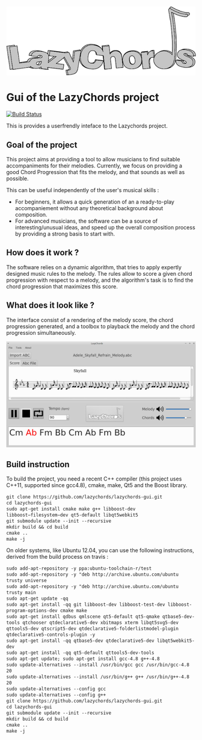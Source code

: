 ![logo](logo.png)

# Gui of the LazyChords project
[![Build Status](https://travis-ci.org/lazychords/lazychords-gui.svg?branch=master)](https://travis-ci.org/lazychords/lazychords-gui)

This is provides a userfrendly inteface to the Lazychords project.

## Goal of the project

This project aims at providing a tool to allow musicians to find suitable accompaniments for their melodies. Currently, we focus on providing a good Chord Progression that fits the melody, and that sounds as well as possible.

This can be useful independently of the user's musical skills : 
* For beginners, it allows a quick generation of an a ready-to-play accompaniement without any theoretical background about composition.
* For advanced musicians, the software can be a source of interesting/unusual ideas, and speed up the overall composition process by providing a strong basis to start with.


## How does it work ?

The software relies on a dynamic algorithm, that tries to apply expertly designed music rules to the melody. The rules allow to score a given chord progression with respect to a melody, and the algorithm's task is to find the chord progression that maximizes this score.

## What does it look like ?

The interface consist of a rendering of the melody score, the chord progression generated, and a toolbox to playback the melody and the chord progression simultaneously.

![gui](GUI.jpg)


## Build instruction

To build the project, you need a recent C++ compiler (this project uses C++11, supported since gcc4.8), cmake, make, Qt5 and the Boost library.

```
git clone https://github.com/lazychords/lazychords-gui.git
cd lazychords-gui
sudo apt-get install cmake make g++ libboost-dev  libboost−filesystem−dev qt5-default libqt5webkit5
git submodule update --init --recursive
mkdir build && cd build
cmake ..
make -j
```

On older systems, like Ubuntu 12.04, you can use the following instructions, derived from the build process on travis : 
```
sudo add-apt-repository -y ppa:ubuntu-toolchain-r/test
sudo add-apt-repository -y "deb http://archive.ubuntu.com/ubuntu trusty universe
sudo add-apt-repository -y "deb http://archive.ubuntu.com/ubuntu trusty main
sudo apt-get update -qq
sudo apt-get install -qq git libboost-dev libboost-test-dev libboost-program-options-dev cmake make
sudo apt-get install qdbus qmlscene qt5-default qt5-qmake qtbase5-dev-tools qtchooser qtdeclarative5-dev xbitmaps xterm libqt5svg5-dev qttools5-dev qtscript5-dev qtdeclarative5-folderlistmodel-plugin qtdeclarative5-controls-plugin -y
sudo apt-get install -qq qtbase5-dev qtdeclarative5-dev libqt5webkit5-dev
sudo apt-get install -qq qt5-default qttools5-dev-tools
sudo apt-get update; sudo apt-get install gcc-4.8 g++-4.8
sudo update-alternatives --install /usr/bin/gcc gcc /usr/bin/gcc-4.8 20
sudo update-alternatives --install /usr/bin/g++ g++ /usr/bin/g++-4.8 20
sudo update-alternatives --config gcc
sudo update-alternatives --config g++
git clone https://github.com/lazychords/lazychords-gui.git
cd lazychords-gui
git submodule update --init --recursive
mkdir build && cd build
cmake ..
make -j
```
